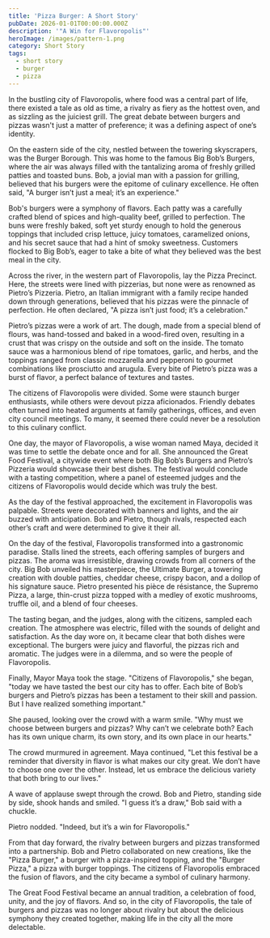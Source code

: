 ```yaml
---
title: 'Pizza Burger: A Short Story'
pubDate: 2026-01-01T00:00:00.000Z
description: '"A Win for Flavoropolis"'
heroImage: /images/pattern-1.png
category: Short Story
tags:
  - short story
  - burger
  - pizza
---
```


In the bustling city of Flavoropolis, where food was a central part of life, there existed a tale as old as time, a rivalry as fiery as the hottest oven, and as sizzling as the juiciest grill. The great debate between burgers and pizzas wasn't just a matter of preference; it was a defining aspect of one’s identity.

On the eastern side of the city, nestled between the towering skyscrapers, was the Burger Borough. This was home to the famous Big Bob’s Burgers, where the air was always filled with the tantalizing aroma of freshly grilled patties and toasted buns. Bob, a jovial man with a passion for grilling, believed that his burgers were the epitome of culinary excellence. He often said, "A burger isn’t just a meal; it’s an experience."

Bob's burgers were a symphony of flavors. Each patty was a carefully crafted blend of spices and high-quality beef, grilled to perfection. The buns were freshly baked, soft yet sturdy enough to hold the generous toppings that included crisp lettuce, juicy tomatoes, caramelized onions, and his secret sauce that had a hint of smoky sweetness. Customers flocked to Big Bob’s, eager to take a bite of what they believed was the best meal in the city.

Across the river, in the western part of Flavoropolis, lay the Pizza Precinct. Here, the streets were lined with pizzerias, but none were as renowned as Pietro’s Pizzeria. Pietro, an Italian immigrant with a family recipe handed down through generations, believed that his pizzas were the pinnacle of perfection. He often declared, "A pizza isn’t just food; it’s a celebration."

Pietro’s pizzas were a work of art. The dough, made from a special blend of flours, was hand-tossed and baked in a wood-fired oven, resulting in a crust that was crispy on the outside and soft on the inside. The tomato sauce was a harmonious blend of ripe tomatoes, garlic, and herbs, and the toppings ranged from classic mozzarella and pepperoni to gourmet combinations like prosciutto and arugula. Every bite of Pietro’s pizza was a burst of flavor, a perfect balance of textures and tastes.

The citizens of Flavoropolis were divided. Some were staunch burger enthusiasts, while others were devout pizza aficionados. Friendly debates often turned into heated arguments at family gatherings, offices, and even city council meetings. To many, it seemed there could never be a resolution to this culinary conflict.

One day, the mayor of Flavoropolis, a wise woman named Maya, decided it was time to settle the debate once and for all. She announced the Great Food Festival, a citywide event where both Big Bob’s Burgers and Pietro’s Pizzeria would showcase their best dishes. The festival would conclude with a tasting competition, where a panel of esteemed judges and the citizens of Flavoropolis would decide which was truly the best.

As the day of the festival approached, the excitement in Flavoropolis was palpable. Streets were decorated with banners and lights, and the air buzzed with anticipation. Bob and Pietro, though rivals, respected each other’s craft and were determined to give it their all.

On the day of the festival, Flavoropolis transformed into a gastronomic paradise. Stalls lined the streets, each offering samples of burgers and pizzas. The aroma was irresistible, drawing crowds from all corners of the city. Big Bob unveiled his masterpiece, the Ultimate Burger, a towering creation with double patties, cheddar cheese, crispy bacon, and a dollop of his signature sauce. Pietro presented his pièce de résistance, the Supremo Pizza, a large, thin-crust pizza topped with a medley of exotic mushrooms, truffle oil, and a blend of four cheeses.

The tasting began, and the judges, along with the citizens, sampled each creation. The atmosphere was electric, filled with the sounds of delight and satisfaction. As the day wore on, it became clear that both dishes were exceptional. The burgers were juicy and flavorful, the pizzas rich and aromatic. The judges were in a dilemma, and so were the people of Flavoropolis.

Finally, Mayor Maya took the stage. "Citizens of Flavoropolis," she began, "today we have tasted the best our city has to offer. Each bite of Bob’s burgers and Pietro’s pizzas has been a testament to their skill and passion. But I have realized something important."

She paused, looking over the crowd with a warm smile. "Why must we choose between burgers and pizzas? Why can’t we celebrate both? Each has its own unique charm, its own story, and its own place in our hearts."

The crowd murmured in agreement. Maya continued, "Let this festival be a reminder that diversity in flavor is what makes our city great. We don’t have to choose one over the other. Instead, let us embrace the delicious variety that both bring to our lives."

A wave of applause swept through the crowd. Bob and Pietro, standing side by side, shook hands and smiled. "I guess it’s a draw," Bob said with a chuckle.

Pietro nodded. "Indeed, but it’s a win for Flavoropolis."

From that day forward, the rivalry between burgers and pizzas transformed into a partnership. Bob and Pietro collaborated on new creations, like the "Pizza Burger," a burger with a pizza-inspired topping, and the "Burger Pizza," a pizza with burger toppings. The citizens of Flavoropolis embraced the fusion of flavors, and the city became a symbol of culinary harmony.

The Great Food Festival became an annual tradition, a celebration of food, unity, and the joy of flavors. And so, in the city of Flavoropolis, the tale of burgers and pizzas was no longer about rivalry but about the delicious symphony they created together, making life in the city all the more delectable.
